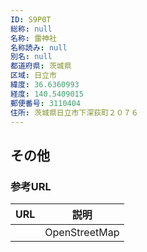```yaml
---
ID: S9P0T
総称: null
名称: 雷神社
名称読み: null
別名: null
都道府県: 茨城県
区域: 日立市
緯度: 36.6360993
経度: 140.5409015
郵便番号: 3110404
住所: 茨城県日立市下深荻町２０７６
---
```


## その他

### 参考URL

| URL | 説明          |
| --- | ------------- |
|     | OpenStreetMap |
